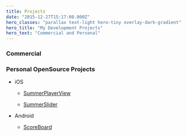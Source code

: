 ```yaml
---
title: Projects
date: "2015-12-27T15:17:00.000Z"
hero_classes: "parallax text-light hero-tiny overlay-dark-gradient"
hero_title: "My Development Projects"
hero_text: "Commercial and Personal"
---
```


### Commercial

### Personal OpenSource Projects

- iOS 

  - [SummerPlayerView](/summerplayerview)

  - [SummerSlider](/summerslider)

- Android
  - [ScoreBoard](/scoreboard)
  

  

  
  
  





